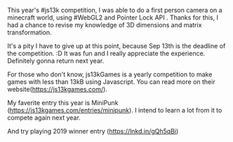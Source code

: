 This year's #js13k competition, I was able to do a first person camera on a minecraft world, using #WebGL2 and Pointer Lock API . Thanks for this, I had a chance to revise my knowledge of 3D dimensions and matrix transformation.

It's a pity I have to give up at this point, because Sep 13th is the deadline of the competition. :D It was fun and I really appreciate the experience. Definitely gonna return next year.

For those who don't know, js13kGames is a yearly competition to make games with less than 13kB using Javascript. You can read more on their website(https://js13kgames.com/). 

My faverite entry this year is MiniPunk (https://js13kgames.com/entries/minipunk). I intend to learn a lot from it to compete again next year.

And try playing 2019 winner entry (https://lnkd.in/gQh5qBi)
